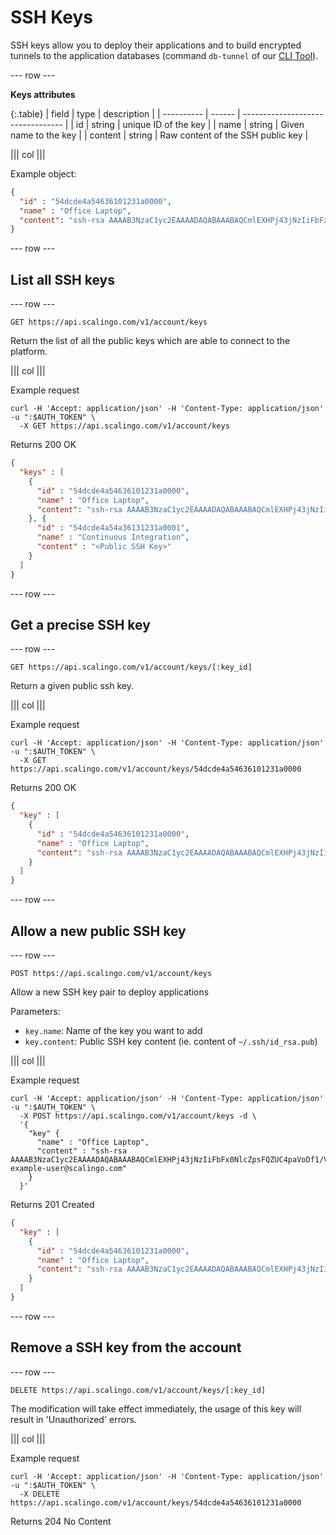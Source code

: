 # SSH Keys

SSH keys allow you to deploy their applications and to build encrypted tunnels
to the application databases (command `db-tunnel` of our [CLI
Tool](http://cli.scalingo.com)).

--- row ---

**Keys attributes**

{:.table}
| field      | type   | description                       |
| ---------- | ------ | --------------------------------- |
| id         | string | unique ID of the key              |
| name       | string | Given name to the key             |
| content    | string | Raw content of the SSH public key |

||| col |||

Example object:

```json
{
  "id" : "54dcde4a54636101231a0000",
  "name" : "Office Laptop",
  "content": "ssh-rsa AAAAB3NzaC1yc2EAAAADAQABAAABAQCmlEXHPj43jNzIiFbFx0NlcZpsFQZUC4paVoDf1/VXeA4P5ld5YT5O4PQEwvx/V8HzQit0sXRgUSFcKgGlAs9b0ea/nzxov8b3kc+Z5Ak1aRSkXKYE30xW9ALag9Pdf1ejzUXMY3X4bltEsyx7wV5i1hkKzQPHrH4SjhcGv+ILAg4J9KDfyqQ2QmKzVA+Esbmg3RE0IGbZIoNBxBYbNejcaw8+lX7nLsqAP8fZ+dgFP3JYsOYuTibtM5s09Gw7c3oXLrRm6F5G/Au6HYqlNYEKUYgZ2UmXox2vK1ljOZYzcOGj9kGqJ5DQgn88cVPqbA73vAYKGY6WcZf2X+3JOTct example-user@scalingo.com"
}
```

--- row ---

## List all SSH keys

--- row ---

`GET https://api.scalingo.com/v1/account/keys`

Return the list of all the public keys which are able to connect to the
platform.

||| col |||

Example request

```
curl -H 'Accept: application/json' -H 'Content-Type: application/json' -u ":$AUTH_TOKEN" \
  -X GET https://api.scalingo.com/v1/account/keys
```

Returns 200 OK

```json
{
  "keys" : [
    {
      "id" : "54dcde4a54636101231a0000",
      "name" : "Office Laptop",
      "content": "ssh-rsa AAAAB3NzaC1yc2EAAAADAQABAAABAQCmlEXHPj43jNzIiFbFx0NlcZpsFQZUC4paVoDf1/VXeA4P5ld5YT5O4PQEwvx/V8HzQit0sXRgUSFcKgGlAs9b0ea/nzxov8b3kc+Z5Ak1aRSkXKYE30xW9ALag9Pdf1ejzUXMY3X4bltEsyx7wV5i1hkKzQPHrH4SjhcGv+ILAg4J9KDfyqQ2QmKzVA+Esbmg3RE0IGbZIoNBxBYbNejcaw8+lX7nLsqAP8fZ+dgFP3JYsOYuTibtM5s09Gw7c3oXLrRm6F5G/Au6HYqlNYEKUYgZ2UmXox2vK1ljOZYzcOGj9kGqJ5DQgn88cVPqbA73vAYKGY6WcZf2X+3JOTct example-user@scalingo.com"
    }, {
      "id" : "54dcde4a54a36131231a0001",
      "name" : "Continuous Integration",
      "content" : "<Public SSH Key>"
    }
  ]
}
```

--- row ---

## Get a precise SSH key

--- row ---

`GET https://api.scalingo.com/v1/account/keys/[:key_id]`

Return a given public ssh key.

||| col |||

Example request

```
curl -H 'Accept: application/json' -H 'Content-Type: application/json' -u ":$AUTH_TOKEN" \
  -X GET https://api.scalingo.com/v1/account/keys/54dcde4a54636101231a0000
```

Returns 200 OK

```json
{
  "key" : [
    {
      "id" : "54dcde4a54636101231a0000",
      "name" : "Office Laptop",
      "content": "ssh-rsa AAAAB3NzaC1yc2EAAAADAQABAAABAQCmlEXHPj43jNzIiFbFx0NlcZpsFQZUC4paVoDf1/VXeA4P5ld5YT5O4PQEwvx/V8HzQit0sXRgUSFcKgGlAs9b0ea/nzxov8b3kc+Z5Ak1aRSkXKYE30xW9ALag9Pdf1ejzUXMY3X4bltEsyx7wV5i1hkKzQPHrH4SjhcGv+ILAg4J9KDfyqQ2QmKzVA+Esbmg3RE0IGbZIoNBxBYbNejcaw8+lX7nLsqAP8fZ+dgFP3JYsOYuTibtM5s09Gw7c3oXLrRm6F5G/Au6HYqlNYEKUYgZ2UmXox2vK1ljOZYzcOGj9kGqJ5DQgn88cVPqbA73vAYKGY6WcZf2X+3JOTct example-user@scalingo.com"
    }
  ]
}
```

--- row ---

## Allow a new public SSH key

--- row ---

`POST https://api.scalingo.com/v1/account/keys`

Allow a new SSH key pair to deploy applications

Parameters:

* `key.name`: Name of the key you want to add
* `key.content`: Public SSH key content (ie. content of `~/.ssh/id_rsa.pub`)

||| col |||

Example request

```
curl -H 'Accept: application/json' -H 'Content-Type: application/json' -u ":$AUTH_TOKEN" \
  -X POST https://api.scalingo.com/v1/account/keys -d \
  '{
    "key" {
      "name" : "Office Laptop",
      "content" : "ssh-rsa AAAAB3NzaC1yc2EAAAADAQABAAABAQCmlEXHPj43jNzIiFbFx0NlcZpsFQZUC4paVoDf1/VXeA4P5ld5YT5O4PQEwvx/V8HzQit0sXRgUSFcKgGlAs9b0ea/nzxov8b3kc+Z5Ak1aRSkXKYE30xW9ALag9Pdf1ejzUXMY3X4bltEsyx7wV5i1hkKzQPHrH4SjhcGv+ILAg4J9KDfyqQ2QmKzVA+Esbmg3RE0IGbZIoNBxBYbNejcaw8+lX7nLsqAP8fZ+dgFP3JYsOYuTibtM5s09Gw7c3oXLrRm6F5G/Au6HYqlNYEKUYgZ2UmXox2vK1ljOZYzcOGj9kGqJ5DQgn88cVPqbA73vAYKGY6WcZf2X+3JOTct example-user@scalingo.com"
    }
  }'
```

Returns 201 Created

```json
{
  "key" : [
    {
      "id" : "54dcde4a54636101231a0000",
      "name" : "Office Laptop",
      "content": "ssh-rsa AAAAB3NzaC1yc2EAAAADAQABAAABAQCmlEXHPj43jNzIiFbFx0NlcZpsFQZUC4paVoDf1/VXeA4P5ld5YT5O4PQEwvx/V8HzQit0sXRgUSFcKgGlAs9b0ea/nzxov8b3kc+Z5Ak1aRSkXKYE30xW9ALag9Pdf1ejzUXMY3X4bltEsyx7wV5i1hkKzQPHrH4SjhcGv+ILAg4J9KDfyqQ2QmKzVA+Esbmg3RE0IGbZIoNBxBYbNejcaw8+lX7nLsqAP8fZ+dgFP3JYsOYuTibtM5s09Gw7c3oXLrRm6F5G/Au6HYqlNYEKUYgZ2UmXox2vK1ljOZYzcOGj9kGqJ5DQgn88cVPqbA73vAYKGY6WcZf2X+3JOTct example-user@scalingo.com"
    }
  ]
}
```

--- row ---

## Remove a SSH key from the account

--- row ---

`DELETE https://api.scalingo.com/v1/account/keys/[:key_id]`

The modification will take effect immediately, the usage of this key will result
in 'Unauthorized' errors.

||| col |||

Example request

```
curl -H 'Accept: application/json' -H 'Content-Type: application/json' -u ":$AUTH_TOKEN" \
  -X DELETE https://api.scalingo.com/v1/account/keys/54dcde4a54636101231a0000
```

Returns 204 No Content
